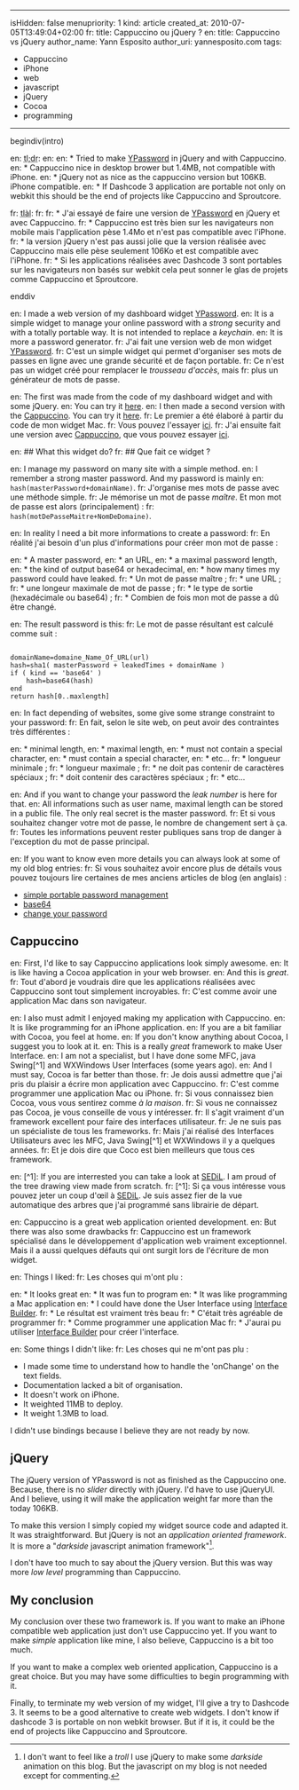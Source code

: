 -----
isHidden:       false
menupriority:   1
kind:           article
created_at:     2010-07-05T13:49:04+02:00
fr: title: Cappuccino ou jQuery ?
en: title: Cappuccino vs jQuery
author_name: Yann Esposito
author_uri: yannesposito.com
tags:
  - Cappuccino
  - iPhone
  - web
  - javascript
  - jQuery
  - Cocoa
  - programming
-----

begindiv(intro)

en: <abbr title="Too long; don't read">tl;dr</abbr>:
en: 
en: * Tried to make [YPassword](http://yannesposito.com/Softwares/YPassword.html) in jQuery and with Cappuccino.
en: * Cappuccino nice in desktop brower but 1.4MB, not compatible with iPhone.
en: * jQuery not as nice as the cappuccino version but 106KB. iPhone compatible.
en: * If Dashcode 3 application are portable not only on webkit this should be the end of projects like Cappuccino and Sproutcore.

fr: <abbr title="Trop long à lire">tlàl</abbr>:
fr: 
fr: * J'ai essayé de faire une version de [YPassword](http://yannesposito.com/Softwares/YPassword.html) en jQuery et avec Cappuccino.
fr: * Cappuccino est très bien sur les navigateurs non mobile mais l'application pèse 1.4Mo et n'est pas compatible avec l'iPhone.
fr: * la version jQuery n'est pas aussi jolie que la version réalisée avec Cappuccino mais elle pèse seulement 106Ko et est compatible avec l'iPhone.
fr: * Si les applications réalisées avec Dashcode 3 sont portables sur les navigateurs non basés sur webkit cela peut sonner le glas de projets comme Cappuccino et Sproutcore.

enddiv

en: I made a web version of my dashboard widget [YPassword](http://yannesposito.com/Softwares/YPassword.html).
en: It is a simple widget to manage your online password with a *strong* security and with a totally portable way. It is not intended to replace a *keychain*.
en: It is more a password generator.
fr: J'ai fait une version web de mon widget [YPassword](http://yannesposito.com/Softwares/YPassword.html).
fr: C'est un simple widget qui permet d'organiser ses mots de passes en ligne avec une grande sécurité et de façon portable. 
fr: Ce n'est pas un widget créé pour remplacer le *trousseau d'accès*, mais
fr: plus un générateur de mots de passe.

en: The first was made from the code of my dashboard widget and with some jQuery.
en: You can try it [here](http://yannesposito.com/YPassword.old).
en: I then made a second version with the [Cappuccino](http://cappuccino.org). You can try it [here](http://yannesposito.com/YPassword).
fr: Le premier a été élaboré à partir du code de mon widget Mac.
fr: Vous pouvez l'essayer [ici](http://yannesposito.com/YPassword.old).
fr: J'ai ensuite fait une version avec [Cappuccino](http://cappuccino.org), que vous pouvez  essayer [ici](http://yannesposito.com/YPassword).


en: ## What this widget do?
fr: ## Que fait ce widget ?

en: I manage my password on many site with a simple method. 
en: I remember a strong master password. And my password is mainly
en: `hash(masterPassword+domainName)`.
fr: J'organise mes mots de passe avec une méthode simple.
fr: Je mémorise un mot de passe *maître*. Et mon mot de passe est alors (principalement) : 
fr: `hash(motDePasseMaitre+NomDeDomaine)`.

en: In reality I need a bit more informations to create a password:
fr: En réalité j'ai besoin d'un plus d'informations pour créer mon mot de passe :

en: * A master password,
en: * an URL,
en: * a maximal password length,
en: * the kind of output base64 or hexadecimal,
en: * how many times my password could have leaked.
fr: * Un mot de passe maître ;
fr: * une URL ;
fr: * une longeur maximale de mot de passe ;
fr: * le type de sortie (hexadécimale ou base64) ;
fr: * Combien de fois mon mot de passe a dû être changé.

en: The result password is this:
fr: Le mot de passe résultant est calculé comme suit :

<code class="ruby">
domainName=domaine_Name_Of_URL(url)
hash=sha1( masterPassword + leakedTimes + domainName )
if ( kind == 'base64' )
    hash=base64(hash)
end
return hash[0..maxlength]
</code>

en: In fact depending of websites, some give some strange constraint to your password: 
fr: En fait, selon le site web, on peut avoir des contraintes très différentes :

en: * minimal length, 
en: * maximal length,
en: * must not contain a special character, 
en: * must contain a special character, 
en: * etc...
fr: * longueur minimale ;
fr: * longueur maximale ;
fr: * ne doit pas contenir de caractères spéciaux ;
fr: * doit contenir des caractères spéciaux ;
fr: * etc...

en: And if you want to change your password the *leak number* is here for that.
en: All informations such as user name, maximal length can be stored in a public file. The only real secret is the master password.
fr: Et si vous souhaitez changer votre mot de passe, le nombre de changement sert à ça.
fr: Toutes les informations peuvent rester publiques sans trop de danger à l'exception du mot de passe principal.

en: If you want to know even more details you can always look at some of my old blog entries: 
fr: Si vous souhaitez avoir encore plus de détails vous pouvez toujours lire certaines de mes anciens articles de blog (en anglais) :

* [simple portable password management](http://yannesposito.com/YBlog/Computer/Entr%C3%A9es/2008/7/30_Easy%2C_secure_and_portable_password_management_system.html)
* [base64](http://yannesposito.com/YBlog/Computer/Entrées/2009/3/15_Shorter_Password_with_the_same_efficiency.html)
* [change your password](http://yannesposito.com/YBlog/Computer/Entr%C3%A9es/2009/4/11_Be_able_to_change_your_password.html)

## Cappuccino

en: First, I'd like to say Cappuccino applications look simply awesome. 
en: It is like having a Cocoa application in your web browser. 
en: And this is *great*.
fr: Tout d'abord je voudrais dire que les applications réalisées avec Cappuccino sont tout simplement incroyables.
fr: C'est comme avoir une application Mac dans son navigateur.

en: I also must admit I enjoyed making my application with Cappuccino. 
en: It is like programming for an iPhone application. 
en: If you are a bit familiar with Cocoa, you feel at home. 
en: If you don't know anything about Cocoa, I suggest you to look at it. 
en: This is a really _great_ framework to make User Interface.
en: I am not a specialist, but I have done some MFC, java Swing[^1] and WXWindows User Interfaces (some years ago).
en: And I must say, Cocoa is far better than those.
fr: Je dois aussi admettre que j'ai pris du plaisir a écrire mon application avec Cappuccino.
fr: C'est comme programmer une application Mac ou iPhone.
fr: Si vous connaissez bien Cocoa, vous vous sentirez comme *à la maison*.
fr: Si vous ne connaissez pas Cocoa, je vous conseille de vous y intéresser.
fr: Il s'agit vraiment d'un framework excellent pour faire des interfaces utilisateur.
fr: Je ne suis pas un spécialiste de tous les frameworks.
fr: Mais j'ai réalisé des Interfaces Utilisateurs avec les MFC, Java Swing[^1] et WXWindows il y a quelques années.
fr: Et je dois dire que Coco est bien meilleurs que tous ces framework.

en: [^1]: If you are interrested you can take a look at [SEDiL](http://labh-curien.univ-st-etienne.fr/informatique/SEDiL/). I am proud of the tree drawing view made from scratch.
fr: [^1]: Si ça vous intéresse vous pouvez jeter un coup d'œil à [SEDiL](http://labh-curien.univ-st-etienne.fr/informatique/SEDiL/). Je suis assez fier de la vue automatique des arbres que j'ai programmé sans librairie de départ.

en: Cappuccino is a great web application oriented development.
en: But there was also some drawbacks
fr: Cappuccino est un framework spécialisé dans le développement d'application web vraiment exceptionnel. Mais il a aussi quelques défauts qui ont surgit lors de l'écriture de mon widget.

en: Things I liked:
fr: Les choses qui m'ont plu :

en: * It looks great
en: * It was fun to program
en: * It was like programming a Mac application
en: * I could have done the User Interface using [Interface Builder](http://developer.apple.com/technologies/tools/xcode.html).
fr: * Le résultat est vraiment très beau
fr: * C'était très agréable de programmer
fr: * Comme programmer une application Mac
fr: * J'aurai pu utiliser [Interface Builder](http://developer.apple.com/technologies/tools/xcode.html) pour créer l'interface.

en: Some things I didn't like:
fr: Les choses qui ne m'ont pas plu :

* I made some time to understand how to handle the 'onChange' on the text fields.
* Documentation lacked a bit of organisation.
* It doesn't work on iPhone.
* It weighted 11MB to deploy.
* It weight 1.3MB to load.

I didn't use bindings because I believe they are not ready by now.

## jQuery

The jQuery version of YPassword is not as finished as the Cappuccino one. Because, there is no *slider* directly with jQuery. I'd have to use jQueryUI. And I believe, using it will make the application weight far more than the today 106KB.

To make this version I simply copied my widget source code and adapted it. It was straightforward. But jQuery is not an *application oriented framework*. It is more a "*darkside* javascript animation framework"[^2].

[^2]: I don't want to feel like a *troll* I use jQuery to make some *darkside* animation on this blog. But the javascript on my blog is not needed except for commenting.

I don't have too much to say about the jQuery version. But this was way more *low level* programming than Cappuccino.

## My conclusion

My conclusion over these two framework is. 
If you want to make an iPhone compatible web application just don't use Cappuccino yet.
If you want to make *simple* application like mine, I also believe, Cappuccino is a bit too much.

If you want to make a complex web oriented application, Cappuccino is a great choice. 
But you may have some difficulties to begin programming with it.

Finally, to terminate my web version of my widget, I'll give a try to Dashcode 3. 
It seems to be a good alternative to create web widgets.
I don't know if dashcode 3 is portable on non webkit browser.
But if it is, it could be the end of projects like Cappuccino and Sproutcore.
